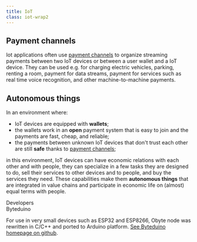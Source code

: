 ```yaml
---
title: IoT
class: iot-wrap2
---
```


## Payment channels

<p class="med-width">
    Iot applications often use <a href="/platform/payment-channels">payment channels</a> to organize streaming payments between two IoT devices or between a user wallet and a IoT device. They can be used e.g. for charging electric vehicles, parking, renting a room, payment for data streams, payment for services such as real time voice recognition, and other machine-to-machine payments.
</p>

## Autonomous things
In an environment where:
* IoT devices are equipped with **wallets**;
* the wallets work in an **open** payment system that is easy to join and the payments are fast, cheap, and reliable;
* the payments between unknown IoT devices that don't trust each other are still **safe** thanks to [payment channels](/platform/payment-channels);

in this environment, IoT devices can have economic relations with each other and with people, they can specialize in a few tasks they are designed to do, sell their services to other devices and to people, and buy the services they need. These capabilities make them **autonomous things** that are integrated in value chains and participate in economic life on (almost) equal terms with people.

<div class="dev-blog">
    <div class="dev-img-block">
        <img src="/user/themes/obyte/assets/iot/svg1.svg" alt="">
    </div>
    <div class="info-block">
        <div class="cat">Developers</div>
        <div class="title">Byteduino</div>
        <p>
            For use in very small devices such as ESP32 and ESP8266, Obyte node was rewritten in C/C++ and ported to 
            Arduino platform. <a target="_blank" href="https://github.com/Papabyte/Byteduino">See Byteduino homepage on github</a>. 
        </p>
    </div>
</div>
